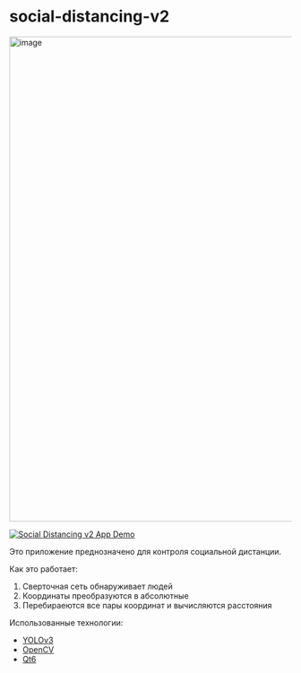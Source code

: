 # social-distancing-v2

<img width="866" alt="image" src="https://user-images.githubusercontent.com/41614960/159116451-00faf7b9-8a99-458c-9d81-080f9d274bce.png">


[![Social Distancing v2 App Demo](https://yt-embed.herokuapp.com/embed?v=Czs4a9fHq8E)](https://www.youtube.com/watch?v=Czs4a9fHq8E "Social Distancing v2 App Demo")


Это приложение преднозначено для контроля социальной дистанции. 

Как это работает:

1. Сверточная сеть обнаруживает людей
1. Координаты преобразуются в абсолютные
1. Перебираеются все пары координат и вычисляются расстояния

Использованные технологии:

- [YOLOv3](https://pjreddie.com/darknet/yolo/)
- [OpenCV](https://opencv.org/)
- [Qt6](https://www.qt.io/product/qt6)
<!-- - [SORT](https://github.com/abewley/sort) -->
